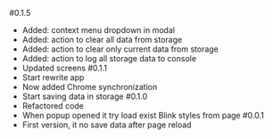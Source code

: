 #0.1.5
  * Added: context menu dropdown in modal
  * Added: action to clear all data from storage
  * Added: action to clear only current data from storage
  * Added: action to log all storage data to console
  * Updated screens
#0.1.1
  * Start rewrite app
  * Now added Chrome synchronization
  * Start saving data in storage
#0.1.0
  * Refactored code
  * When popup opened it try load exist Blink styles from page
#0.0.1
  * First version, it no save data after page reload